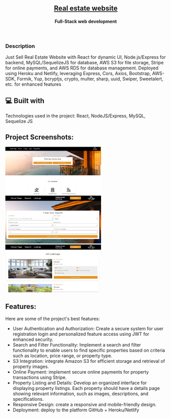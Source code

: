 <h2 align="center"><u>Real estate website</u></h2>

<h4 align="center"> Full-Stack web development </h4>

<p align="center">
<br>
</p>

###  Description
Just Sell Real Estate Website with React for dynamic UI, Node.js/Express for backend, MySQL/SequelizeJS for database, AWS S3 for file storage, Stripe for online payments, and AWS RDS
for database management. Deployed using Heroku and Netlify,
leveraging Express, Cors, Axios, Bootstrap, AWS-SDK, Formik, Yup, bcryptjs, crypto, multer, sharp, uuid, Swiper, Sweetalert, etc. for enhanced
features
<h2>💻 Built with</h2>
Technologies used in the project:  React, NodeJS/Express, MySQL, Sequelize JS

<h2>Project Screenshots:</h2>

<img src="https://github.com/xingr121/portfolio/blob/main/projectScreenshot/homepage.png" alt="screenshots" width="300" height="150">  <img src="https://github.com/xingr121/portfolio/blob/main/projectScreenshot/search.png" alt="screenshots" width="300" height="150">  <img src="https://github.com/xingr121/portfolio/blob/main/projectScreenshot/listing.png" alt="screenshots" width="300" height="150">

<h2>Features:</h2>
Here are some of the project's best features:

*   User Authentication and Authorization: Create a secure system for user registration login and personalized feature access using JWT for enhanced security.
*   Search and Filter Functionality: Implement a search and filter functionality to enable users to find specific properties based on criteria such as location, price range, or property type.
*   S3 Integration: integrate Amazon S3 for efficient storage and retrieval of property images.
*   Online Payment: implement secure online payments for property transactions using Stripe.
*   Property Listing and Details: Develop an organized interface for displaying property listings. Each property should have a details page showing relevant information, such as images, descriptions, and specifications.
*   Responsive Design: create a responsive and mobile-friendly design.
*   Deployment: deploy to the platform  GitHub + Heroku/Netlify
   

